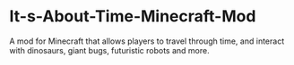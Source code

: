 It-s-About-Time-Minecraft-Mod
=============================

A mod for Minecraft that allows players to travel through time, and interact with dinosaurs, giant bugs, futuristic robots and more.
